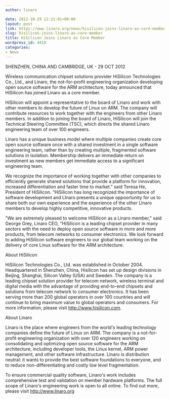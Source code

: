```yaml
---
author: linaro

date: 2012-10-29 12:21:01+00:00
layout: post
link: https://www.linaro.org/news/hisilicon-joins-linaro-as-core-member/
slug: hisilicon-joins-linaro-as-core-member
title: HiSilicon Joins Linaro as Core Member
wordpress_id: 4418
categories:
- News
---
```


SHENZHEN, CHINA AND CAMBRIDGE, UK - 29 OCT 2012

Wireless communication chipset solutions provider HiSilicon Technologies Co., Ltd., and Linaro, the not-for-profit engineering organization developing open source software for the ARM architecture, today announced that HiSilicon has joined Linaro as a core member.

HiSilicon will appoint a representative to the board of Linaro and work with other members to develop the future of Linux on ARM. The company will contribute resources to work together with the engineers from other Linaro members. In addition to joining the board of Linaro, HiSilicon will join the Technical Steering Committee (TSC), which directs the shared Linaro engineering team of over 100 engineers.

Linaro has a unique business model where multiple companies create core open source software once with a shared investment in a single software engineering team, rather than by creating multiple, fragmented software solutions in isolation. Membership delivers an immediate return on investment as new members get immediate access to a significant engineering team.

We recognize the importance of working together with other companies to efficiently generate shared solutions that provide a platform for innovation, increased differentiation and faster time to market.” said Teresa He, President of HiSilicon. “HiSilicon has long recognized the importance of software development and LInaro presents a unique oppoortunity for us to share both our own experience and the experience of the other LInaro members to develop highly competitive, innovative products.

"We are extremely pleased to welcome HiSilicon as a Linaro member," said George Grey, Linaro CEO, "HiSilicon is a leading chipset provider in many sectors with the need to deploy open source software in more and more products, from telecom networks to consumer electronics. We look forward to adding HiSilicon software engineers to our global team working on the delivery of core Linux software for the ARM architecture.

About HiSilicon

HiSilicon Technologies Co., Ltd. was established in October 2004. Headquartered in Shenzhen, China, Hisilicon has set up design divisions in Beijing, Shanghai, Silicon Valley (USA) and Sweden. The company is a leading chipset solution provider for telecom network, wireless terminal and digital media with the advantage of providing end-to-end chipsets and solutions from telecom network to consumer electronics. It has been serving more than 200 global operators in over 100 countries and will continue to bring maximum value to global operators and consumers. For more information, please visit http://www.hisilicon.com.

About Linaro

Linaro is the place where engineers from the world's leading technology companies define the future of Linux on ARM. The company is a not-for-profit engineering organization with over 120 engineers working on consolidating and optimizing open source software for the ARM architecture, including developer tools, the Linux kernel, ARM power management, and other software infrastructure. Linaro is distribution neutral: it wants to provide the best software foundations to everyone, and to reduce non-differentiating and costly low level fragmentation.

To ensure commercial quality software, Linaro's work includes comprehensive test and validation on member hardware platforms. The full scope of Linaro's engineering work is open to all online. To find out more, please visit http://www.linaro.org

